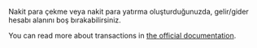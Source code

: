 Nakit para çekme veya nakit para yatırma oluşturduğunuzda, gelir/gider hesabı alanını boş bırakabilirsiniz.

You can read more about transactions in [the official documentation](https://docs.firefly-iii.org/concepts/transactions).